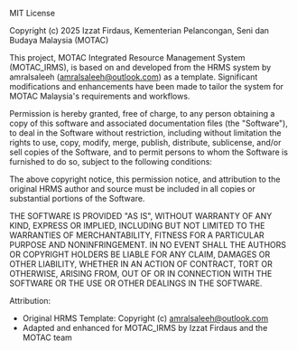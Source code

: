 MIT License

Copyright (c) 2025 Izzat Firdaus, Kementerian Pelancongan, Seni dan Budaya Malaysia (MOTAC)

This project, MOTAC Integrated Resource Management System (MOTAC_IRMS), is based on and developed from the HRMS system by amralsaleeh (amralsaleeh@outlook.com) as a template. Significant modifications and enhancements have been made to tailor the system for MOTAC Malaysia's requirements and workflows.

Permission is hereby granted, free of charge, to any person obtaining a copy
of this software and associated documentation files (the "Software"), to deal
in the Software without restriction, including without limitation the rights
to use, copy, modify, merge, publish, distribute, sublicense, and/or sell
copies of the Software, and to permit persons to whom the Software is
furnished to do so, subject to the following conditions:

The above copyright notice, this permission notice, and attribution to
the original HRMS author and source must be included in all copies or
substantial portions of the Software.

THE SOFTWARE IS PROVIDED "AS IS", WITHOUT WARRANTY OF ANY KIND, EXPRESS OR
IMPLIED, INCLUDING BUT NOT LIMITED TO THE WARRANTIES OF MERCHANTABILITY,
FITNESS FOR A PARTICULAR PURPOSE AND NONINFRINGEMENT. IN NO EVENT SHALL THE
AUTHORS OR COPYRIGHT HOLDERS BE LIABLE FOR ANY CLAIM, DAMAGES OR OTHER
LIABILITY, WHETHER IN AN ACTION OF CONTRACT, TORT OR OTHERWISE, ARISING FROM,
OUT OF OR IN CONNECTION WITH THE SOFTWARE OR THE USE OR OTHER DEALINGS IN THE
SOFTWARE.

Attribution:
- Original HRMS Template: Copyright (c) amralsaleeh@outlook.com
- Adapted and enhanced for MOTAC_IRMS by Izzat Firdaus and the MOTAC team
